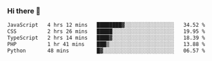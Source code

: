 ### Hi there 🌱
<!--START_SECTION:waka-->

```txt
JavaScript   4 hrs 12 mins   ████████▓░░░░░░░░░░░░░░░░   34.52 %
CSS          2 hrs 26 mins   █████░░░░░░░░░░░░░░░░░░░░   19.95 %
TypeScript   2 hrs 14 mins   ████▓░░░░░░░░░░░░░░░░░░░░   18.39 %
PHP          1 hr 41 mins    ███▒░░░░░░░░░░░░░░░░░░░░░   13.88 %
Python       48 mins         █▓░░░░░░░░░░░░░░░░░░░░░░░   06.57 %
```

<!--END_SECTION:waka-->
<!--
**Dieg0raf/Dieg0raf** is a ✨ _special_ ✨ repository because its `README.md` (this file) appears on your GitHub profile.

Here are some ideas to get you started:

- 🔭 I’m currently working on ...
- 🌱 I’m currently learning ...
- 👯 I’m looking to collaborate on ...
- 🤔 I’m looking for help with ...
- 💬 Ask me about ...
- 📫 How to reach me: ...
- 😄 Pronouns: ...
- ⚡ Fun fact: ...
-->
